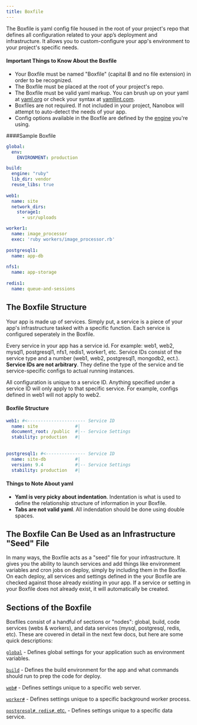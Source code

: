 ```yaml
---
title: Boxfile
---
```


The Boxfile is yaml config file housed in the root of your project's repo that defines all configuration related to your app’s deployment and infrastructure. It allows you to custom-configure your app's environment to your project's specific needs.

#### Important Things to Know About the Boxfile
- Your Boxfile must be named "Boxfile" (capital B and no file extension) in order to be recognized.
- The Boxfile must be placed at the root of your project's repo.
- The Boxfile must be valid yaml markup. You can brush up on your yaml at [yaml.org](http://yaml.org/start.html) or check your syntax at [yamllint.com](http://www.yamllint.com/).
- Boxfiles are not required. If not included in your project, Nanobox will attempt to auto-detect the needs of your app.
- Config options available in the Boxfile are defined by the [engine](/engines/intro/) you're using.

####Sample Boxfile
```yaml
global:
  env:
    ENVIRONMENT: production

build:
  engine: "ruby"
  lib_dir: vendor
  reuse_libs: true
  
web1:
  name: site
  network_dirs:
    storage1:
      - usr/uploads

worker1:
  name: image_processor
  exec: 'ruby workers/image_processor.rb'
  
postgresql1:
  name: app-db
  
nfs1:
  name: app-storage
  
redis1:
  name: queue-and-sessions  
```

## The Boxfile Structure

Your app is made up of services. Simply put, a service is a piece of your app's infrastructure tasked with a specific function. Each service is configured seperately in the Boxfile.

Every service in your app has a service id. For example: web1, web2, mysql1, postgresql1, nfs1, redis1, worker1, etc. Service IDs consist of the service type and a number (web1, web2, postgresql1, mongodb2, ect.). **Service IDs are not arbitrary**. They define the type of the service and tie service-specific configs to actual running instances.

All configuration is unique to a service ID. Anything specified under a service ID will only apply to that specific service. For example, configs defined in web1 will not apply to web2. 

#### Boxfile Structure

```yaml
web1: #<---------------------- Service ID
  name: site              #|
  document_root: /public  #|-- Service Settings
  stability: production   #|
  
  
postgresql1: #<--------------- Service ID
  name: site-db           #|
  version: 9.4            #|-- Service Settings
  stability: production   #|
```

#### Things to Note About yaml
- **Yaml is very picky about indentation**. Indentation is what is used to define the relationship structure of information in your Boxfile.
- **Tabs are not valid yaml**. All indendation should be done using double spaces.

## The Boxfile Can Be Used as an Infrastructure "Seed" File
In many ways, the Boxfile acts as a "seed" file for your infrastructure. It gives you the ability to launch services and add things like environment variables and cron jobs on deploy, simply by including them in the Boxfile. On each deploy, all services and settings defined in the your Boxfile are checked against those already existing in your app. If a service or setting in your Boxfile does not already exist, it will automatically be created.

## Sections of the Boxfile
Boxfiles consist of a handful of sections or "nodes": global, build, code services (webs & workers), and data services (mysql, postgresql, redis, etc). These are covered in detail in the next few docs, but here are some quick descriptions:

[`global`](/boxfile/global/) - Defines global settings for your application such as environment variables.  

[`build`](/boxfile/build/) - Defines the build environment for the app and what commands should run to prep the code for deploy.  

[`web#`](/boxfile/web/) - Defines settings unique to a specific web server.  

[`worker#`](/boxfile/worker/) - Defines settings unique to a specific background worker process.  

[`postgresql#`, `redis#`, etc.](/boxfile/services/) - Defines settings unique to a specific data service.  


